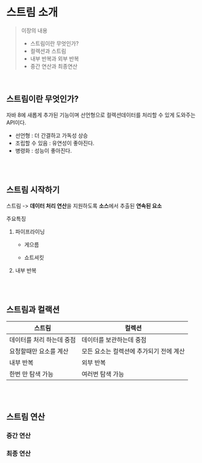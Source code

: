 # 스트림 소개

> 이장의 내용
>
> - 스트림이란 무엇인가?
> - 컬렉션과 스트림
> - 내부 반복과 외부 반복
> - 중간 연산과 최종연산

<br/>

## 스트림이란 무엇인가?

자바 8에 새롭게 추가된 기능이며 선언형으로 컬렉션데이터를 처리할 수 있게 도와주는 API이다. 

- 선언형 : 더 간결하고 가독성 상승
- 조립할 수 있음 : 유연성이 좋아진다.
- 병령화 : 성능이 좋아진다.

<br/>

<br/>

## 스트림 시작하기

스트림 -> **데이터 처리 연산**을 지원하도록 **소스**에서 추출된 **연속된 요소** 

주요특징

1. 파이프라이닝

   - 게으름

   - 쇼트셔킷

2. 내부 반복

<br/>

<br/>

## 스트림과 컬랙션

| 스트림                    | 컬렉션                                  |
| ------------------------- | --------------------------------------- |
| 데이터를 처리 하는데 중점 | 데이터를 보관하는데 중점                |
| 요청할때만 요소를 계산    | 모든 요소는 컬렉션에 추가되기 전에 계산 |
| 내부 반복                 | 외부 반복                               |
| 한번 만 탐색 가능         | 여러번 탐색 가능                        |

<br/>

<br/>

## 스트림 연산

### 중간 연산

### 최종 연산

